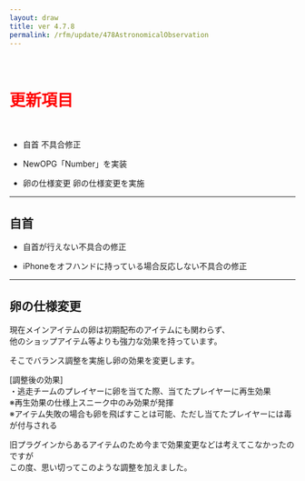 ```yaml
---
layout: draw
title: ver 4.7.8
permalink: /rfm/update/478AstronomicalObservation
---
```

<br>
<h1 id="1"><font color="red">更新項目</font></h1><br>

+ <span class="red-badge">自首</span> 不具合修正

+ <span class="blue-badge">New</span>OPG「Number」を実装 

+ <span class="red-badge">卵の仕様変更</span> 卵の仕様変更を実施

 

----------------------------------------------------
## 自首

 + 自首が行えない不具合の修正   
 
 + iPhoneをオフハンドに持っている場合反応しない不具合の修正 

----------------------------------------------------
## 卵の仕様変更

現在メインアイテムの卵は初期配布のアイテムにも関わらず、<br>
他のショップアイテム等よりも強力な効果を持っています。<br>

そこでバランス調整を実施し卵の効果を変更します。<br>

[調整後の効果]  
・逃走チームのプレイヤーに卵を当てた際、当てたプレイヤーに再生効果<br>
※再生効果の仕様上スニーク中のみ効果が発揮<br>
※アイテム失敗の場合も卵を飛ばすことは可能、ただし当てたプレイヤーには毒が付与される<br>

旧プラグインからあるアイテムのため今まで効果変更などは考えてこなかったのですが<br>
この度、思い切ってこのような調整を加えました。<br>



